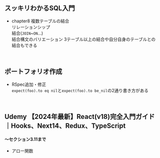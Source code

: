## スッキリわかるSQL入門
- chapter8 複数テーブルの結合  
リレーションシップ  
結合(`JOIN`~`ON`...)  
結合構文のバリエーション 3テーブル以上の結合や自分自身のテーブルとの結合もできる  
<br>

## ポートフォリオ作成
- RSpec追加・修正  
`expect(foo).to eq nil`と`expect(foo).to be_nil`の2通り書き方がある  
<br>

## Udemy 【2024年最新】React(v18)完全入門ガイド｜Hooks、Next14、Redux、TypeScript
#### 〜セクション3.11まで
- アロー関数
